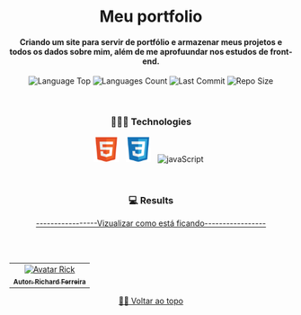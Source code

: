 <div align="center">
  
# Meu portfolio
  
<h4>Criando um site para servir de portfólio e armazenar meus projetos e todos os dados sobre mim, além de me aprofuundar nos estudos de front-end.</h4>
  
<p>
<!-- Image Shields -->
<img  alt="Language Top"  src="https://img.shields.io/github/languages/top/RickFerreira/rickferreira.github.io">
<img  alt="Languages Count"  src="https://img.shields.io/github/languages/count/RickFerreira/rickferreira.github.io">
<img  alt="Last Commit"  src="https://img.shields.io/github/last-commit/RickFerreira/rickferreira.github.io">
<img  alt="Repo Size"  src="https://img.shields.io/github/repo-size/RickFerreira/rickferreira.github.io">
</a>
</p>

<br> 

### 👨🏻‍💻 Technologies

<img src="https://raw.githubusercontent.com/devicons/devicon/master/icons/html5/html5-original.svg" alt="Html" width="45"> &nbsp;
<img src="https://raw.githubusercontent.com/devicons/devicon/master/icons/css3/css3-original.svg" alt="Css" width="45"> &nbsp;
<img src="https://logospng.org/download/javascript/logo-javascript-icon-1024.png" alt="javaScript" width="50"> &nbsp;
  
<br>

### 💻 Results


<a href="https://rickferreira.github.io/">-----------------Vizualizar como está ficando-----------------</a>

<br><br>


<table>
  <tr>
    <td align="center">
      <a href="https://github.com/RickFerreira">
        <img src="https://avatars.githubusercontent.com/u/40415279?v=4" width="100px;" alt="Avatar Rick"/><br>
        <sub>
          <b>Autor: Richard Ferreira</b>
        </sub>
      </a>
    </td>
  </tr>
</table>

[☝🏽 Voltar ao topo](#Meu-portfolio)<br>

</div>
